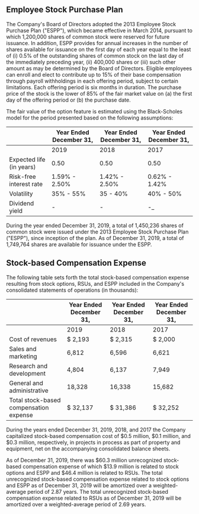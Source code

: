 ## Employee Stock Purchase Plan

The Company's Board of Directors adopted the 2013 Employee Stock Purchase Plan ("ESPP"), which became effective in March 2014, pursuant to which 1,200,000 shares of common stock were reserved for future issuance. In addition, ESPP provides for annual increases in the number of shares available for issuance on the first day of each year equal to the least of (i) 0.5% of the outstanding shares of common stock on the last day of the immediately preceding year, (ii) 400,000 shares or (iii) such other amount as may be determined by the Board of Directors. Eligible employees can enroll and elect to contribute up to 15% of their base compensation through payroll withholdings in each offering period, subject to certain limitations. Each offering period is six months in duration. The purchase price of the stock is the lower of 85% of the fair market value on (a) the first day of the offering period or (b) the purchase date.

The fair value of the option feature is estimated using the Black-Scholes model for the period presented based on the following assumptions:

|                          | Year Ended December 31,   | Year Ended December 31,   | Year Ended December 31,   |
|--------------------------|---------------------------|---------------------------|---------------------------|
|                          | 2019                      | 2018                      | 2017                      |
| Expected life (in years) | 0.50                      | 0.50                      | 0.50                      |
| Risk-free interest rate  | 1.59% - 2.50%             | 1.42% - 2.50%             | 0.62% - 1.42%             |
| Volatility               | 35% - 55%                 | 35 - 40%                  | 40% - 50%                 |
| Dividend yield           | -                         | -                         | -$\_{ }$                   |

During the year ended December 31, 2019, a total of 1,450,236 shares of common stock were issued under the 2013 Employee Stock Purchase Plan ("ESPP"), since inception of the plan. As of December 31, 2019, a total of 1,749,764 shares are available for issuance under the ESPP.

## Stock-based Compensation Expense

The following table sets forth the total stock-based compensation expense resulting from stock options, RSUs, and ESPP included in the Company's consolidated statements of operations (in thousands):

|                                        | Year Ended December 31,   | Year Ended December 31,   | Year Ended December 31,   |
|----------------------------------------|---------------------------|---------------------------|---------------------------|
|                                        | 2019                      | 2018                      | 2017                      |
| Cost of revenues                       | $ 2,193                   | $ 2,315                   | $ 2,000                   |
| Sales and marketing                    | 6,812                     | 6,596                     | 6,621                     |
| Research and development               | 4,804                     | 6,137                     | 7,949                     |
| General and administrative             | 18,328                    | 16,338                    | 15,682                    |
| Total stock-based compensation expense | $ 32,137                  | $ 31,386                  | $ 32,252                  |

During the years ended December 31, 2019, 2018, and 2017 the Company capitalized stock-based compensation cost of $0.5 million, $0.1 million, and $0.3 million, respectively, in projects in process as part of property and equipment, net on the accompanying consolidated balance sheets.

As of December 31, 2019, there was $60.3 million unrecognized stock-based compensation expense of which $13.9 million is related to stock options and ESPP and $46.4 million is related to RSUs. The total unrecognized stock-based compensation expense related to stock options and ESPP as of December 31, 2019 will be amortized over a weighted-average period of 2.87 years. The total unrecognized stock-based compensation expense related to RSUs as of December 31, 2019 will be amortized over a weighted-average period of 2.69 years.